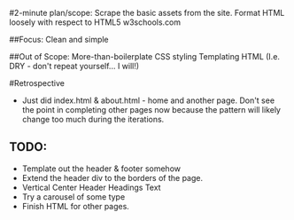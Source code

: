 #2-minute plan/scope: 
Scrape the basic assets from the site. 
Format HTML loosely with respect to HTML5 w3schools.com

##Focus:
Clean and simple

##Out of Scope:
More-than-boilerplate CSS styling
Templating HTML (I.e. DRY - don't repeat yourself... I will!)


#Retrospective
* Just did index.html & about.html - home and another page. Don't see the point in completing other pages now because the pattern will likely change too much during the iterations. 

## TODO: 
* Template out the header & footer somehow
* Extend the header div to the borders of the page. 
* Vertical Center Header Headings Text
* Try a carousel of some type
* Finish HTML for other pages. 



